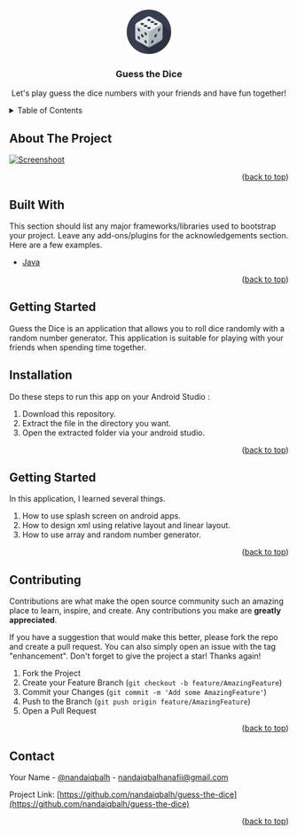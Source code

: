 <div id="top"></div>
<!-- PROJECT LOGO -->
<br />
<div align="center">
  <a href="https://github.com/nandaiqbalh/guess-the-dice">
    <img src="app/src/main/res/drawable/logo.png" alt="Logo" width="80" height="80">
  </a>

  <h3 align="center">Guess the Dice</h3>

  <p align="center">
    Let's play guess the dice numbers with your friends and have fun together!
    <br />
  </p>
</div>

<!-- TABLE OF CONTENTS -->
<details>
  <summary>Table of Contents</summary>
  <ol>
    <li>
      <a href="#about-the-project">About The Project</a>
      <ul>
        <li><a href="#built-with">Built With</a></li>
      </ul>
    </li>
    <li>
      <a href="#getting-started">Getting Started</a>
    </li>
        <li>
      <a href="#what-i-learned">What I learned</a>
    </li>
    <li>
      <a href="#installation">Installation</a></li>
    </li>
    <li>
      <a href="#contributing">Contributing</a>
  </li>
    <li>
      <a href="#contact">Contact</a>
  </li>
  </ol>
</details>


<!-- ABOUT THE PROJECT -->
## About The Project

 <a href="#">
    <img src="https://i.ibb.co/BTBXVVS/screenshot.png" alt="Screenshoot" width="80" height="80">
 </a>

<p align="right">(<a href="#top">back to top</a>)</p>



## Built With

This section should list any major frameworks/libraries used to bootstrap your project. Leave any add-ons/plugins for the acknowledgements section. Here are a few examples.

* [Java](https://www.java.com/en/)


<p align="right">(<a href="#top">back to top</a>)</p>


<!-- GETTING STARTED -->
## Getting Started

Guess the Dice is an application that allows you to roll dice randomly with a random number generator. This application is suitable for playing with your friends when spending time together.

## Installation
Do these steps to run this app on your Android Studio :
1. Download this repository.
2. Extract the file in the directory you want.
3. Open the extracted folder via your android studio.

<p align="right">(<a href="#top">back to top</a>)</p>

## Getting Started

In this application, I learned several things.
1. How to use splash screen on android apps.
2. How to design xml using relative layout and linear layout.
3. How to use array and random number generator.

<p align="right">(<a href="#top">back to top</a>)</p>

<!-- CONTRIBUTING -->
## Contributing

Contributions are what make the open source community such an amazing place to learn, inspire, and create. Any contributions you make are **greatly appreciated**.

If you have a suggestion that would make this better, please fork the repo and create a pull request. You can also simply open an issue with the tag "enhancement".
Don't forget to give the project a star! Thanks again!

1. Fork the Project
2. Create your Feature Branch (`git checkout -b feature/AmazingFeature`)
3. Commit your Changes (`git commit -m 'Add some AmazingFeature'`)
4. Push to the Branch (`git push origin feature/AmazingFeature`)
5. Open a Pull Request

<p align="right">(<a href="#top">back to top</a>)</p>

<!-- CONTACT -->
## Contact

Your Name - [@nandaiqbalh](https://instagram.com/nandaiqbalh) - nandaiqbalhanafii@gmail.com

Project Link: [https://github.com/nandaiqbalh/guess-the-dice](https://github.com/nandaiqbalh/guess-the-dice)

<p align="right">(<a href="#top">back to top</a>)</p>

